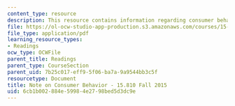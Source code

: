 ```yaml
---
content_type: resource
description: This resource contains information regarding consumer behavior.
file: https://ol-ocw-studio-app-production.s3.amazonaws.com/courses/15-810-marketing-management-analytics-frameworks-and-applications-fall-2015/6cb1b002884e59984e2798bed5d3dc9e_MIT15_810F15_Consumer.pdf
file_type: application/pdf
learning_resource_types:
- Readings
ocw_type: OCWFile
parent_title: Readings
parent_type: CourseSection
parent_uid: 7b25c017-eff9-5f06-ba7a-9a9544bb3c5f
resourcetype: Document
title: Note on Consumer Behavior - 15.810 Fall 2015
uid: 6cb1b002-884e-5998-4e27-98bed5d3dc9e
---
```

